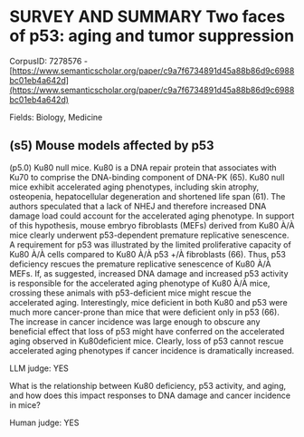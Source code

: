 # SURVEY AND SUMMARY Two faces of p53: aging and tumor suppression

CorpusID: 7278576 - [https://www.semanticscholar.org/paper/c9a7f6734891d45a88b86d9c6988bc01eb4a642d](https://www.semanticscholar.org/paper/c9a7f6734891d45a88b86d9c6988bc01eb4a642d)

Fields: Biology, Medicine

## (s5) Mouse models affected by p53
(p5.0) Ku80 null mice. Ku80 is a DNA repair protein that associates with Ku70 to comprise the DNA-binding component of DNA-PK (65). Ku80 null mice exhibit accelerated aging phenotypes, including skin atrophy, osteopenia, hepatocellular degeneration and shortened life span (61). The authors speculated that a lack of NHEJ and therefore increased DNA damage load could account for the accelerated aging phenotype. In support of this hypothesis, mouse embryo fibroblasts (MEFs) derived from Ku80 À/À mice clearly underwent p53-dependent premature replicative senescence. A requirement for p53 was illustrated by the limited proliferative capacity of Ku80 À/À cells compared to Ku80 À/À p53 +/À fibroblasts (66). Thus, p53 deficiency rescues the premature replicative senescence of Ku80 À/À MEFs. If, as suggested, increased DNA damage and increased p53 activity is responsible for the accelerated aging phenotype of Ku80 À/À mice, crossing these animals with p53-deficient mice might rescue the accelerated aging. Interestingly, mice deficient in both Ku80 and p53 were much more cancer-prone than mice that were deficient only in p53 (66). The increase in cancer incidence was large enough to obscure any beneficial effect that loss of p53 might have conferred on the accelerated aging observed in Ku80deficient mice. Clearly, loss of p53 cannot rescue accelerated aging phenotypes if cancer incidence is dramatically increased.

LLM judge: YES

What is the relationship between Ku80 deficiency, p53 activity, and aging, and how does this impact responses to DNA damage and cancer incidence in mice?

Human judge: YES